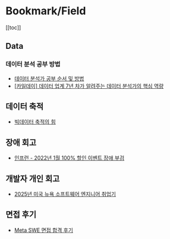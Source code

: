 # Bookmark/Field

[[toc]]

## Data

### 데이터 분석 공부 방법

- [데이터 분석가 공부 순서 및 방법](https://youtu.be/oeC8yQXjaBg?si=94uHTYcnAoqx4YKK)
- [ [카일데이] 데이터 업계 7년 차가 알려주는 데이터 분석가의 핵심 역량](https://youtu.be/Z0PEIqKOhDE?si=T1ohVQ7WLmB7R3b2)

## 데이터 축적

- [빅데이터 축적의 힘](https://brunch.co.kr/@kinghm71/30)

## 장애 회고

- [인프런 - 2022년 1월 100% 할인 이벤트 장애 부검](https://tech.inflab.com/202201-event-postmortem/)

## 개발자 개인 회고

- [2025년 미국 뉴욕 소프트웨어 엔지니어 취업기](https://www.nyprogrammer.com/p/job-hunting-2025)

## 면접 후기

- [Meta SWE 면접 합격 후기](https://www.nyprogrammer.com/p/meta-swe-interview)
